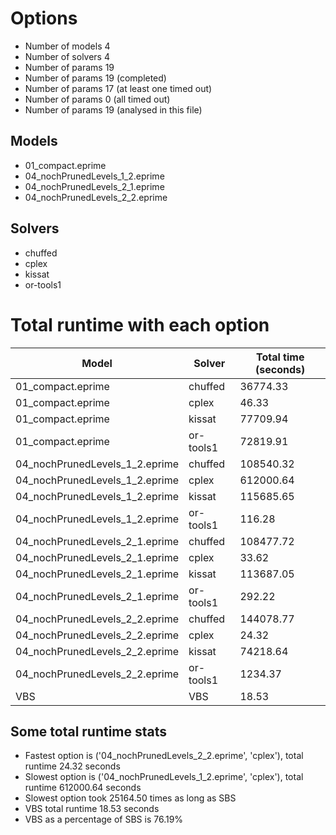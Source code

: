 

# Options


- Number of models         4
- Number of solvers        4
- Number of params        19
- Number of params        19 (completed)
- Number of params        17 (at least one timed out)
- Number of params         0 (all timed out)
- Number of params        19 (analysed in this file)


## Models


 - 01_compact.eprime
 - 04_nochPrunedLevels_1_2.eprime
 - 04_nochPrunedLevels_2_1.eprime
 - 04_nochPrunedLevels_2_2.eprime


## Solvers


 - chuffed
 - cplex
 - kissat
 - or-tools1


# Total runtime with each option


 | Model | Solver | Total time (seconds) | 
 | -- | -- | -- | 
 | 01_compact.eprime | chuffed | 36774.33 | 
 | 01_compact.eprime | cplex | 46.33 | 
 | 01_compact.eprime | kissat | 77709.94 | 
 | 01_compact.eprime | or-tools1 | 72819.91 | 
 | 04_nochPrunedLevels_1_2.eprime | chuffed | 108540.32 | 
 | 04_nochPrunedLevels_1_2.eprime | cplex | 612000.64 | 
 | 04_nochPrunedLevels_1_2.eprime | kissat | 115685.65 | 
 | 04_nochPrunedLevels_1_2.eprime | or-tools1 | 116.28 | 
 | 04_nochPrunedLevels_2_1.eprime | chuffed | 108477.72 | 
 | 04_nochPrunedLevels_2_1.eprime | cplex | 33.62 | 
 | 04_nochPrunedLevels_2_1.eprime | kissat | 113687.05 | 
 | 04_nochPrunedLevels_2_1.eprime | or-tools1 | 292.22 | 
 | 04_nochPrunedLevels_2_2.eprime | chuffed | 144078.77 | 
 | 04_nochPrunedLevels_2_2.eprime | cplex | 24.32 | 
 | 04_nochPrunedLevels_2_2.eprime | kissat | 74218.64 | 
 | 04_nochPrunedLevels_2_2.eprime | or-tools1 | 1234.37 | 
 | VBS | VBS | 18.53 | 


## Some total runtime stats


 - Fastest option is ('04_nochPrunedLevels_2_2.eprime', 'cplex'), total runtime 24.32 seconds
 - Slowest option is ('04_nochPrunedLevels_1_2.eprime', 'cplex'), total runtime 612000.64 seconds
 - Slowest option took 25164.50 times as long as SBS
 - VBS total runtime 18.53 seconds
 - VBS as a percentage of SBS is 76.19%
